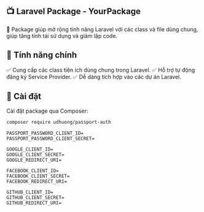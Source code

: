## **📺 Laravel Package - YourPackage**

🚀 Package giúp mở rộng tính năng Laravel với các class và file dùng chung, giúp tăng tính tái sử dụng và giảm lặp code.

## **📌 Tính năng chính**

✅ Cung cấp các class tiện ích dùng chung trong Laravel.
✅ Hỗ trợ tự động đăng ký Service Provider.
✅ Dễ dàng tích hợp vào các dự án Laravel.

## **👥 Cài đặt**
Cài đặt package qua Composer:
```bash
composer require udhuong/passport-auth
```

```.dotenv
PASSPORT_PASSWORD_CLIENT_ID=
PASSPORT_PASSWORD_CLIENT_SECRET=

GOOGLE_CLIENT_ID=
GOOGLE_CLIENT_SECRET=
GOOGLE_REDIRECT_URI=

FACEBOOK_CLIENT_ID=
FACEBOOK_CLIENT_SECRET=
FACEBOOK_REDIRECT_URI=

GITHUB_CLIENT_ID=
GITHUB_CLIENT_SECRET=
GITHUB_REDIRECT_URI=
```
